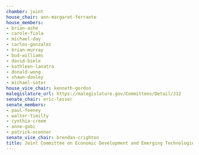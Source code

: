 ```yaml
---
chamber: joint
house_chair: ann-margaret-ferrante
house_members:
- brian-ashe
- carole-fiola
- michael-day
- carlos-gonzalez
- brian-murray
- bud-williams
- david-biele
- kathleen-lanatra
- donald-wong
- shawn-dooley
- michael-soter
house_vice_chair: kenneth-gordon
malegislature_url: https://malegislature.gov/Committees/Detail/J12
senate_chair: eric-lesser
senate_members:
- paul-feeney
- walter-timilty
- cynthia-creem
- anne-gobi
- patrick-oconnor
senate_vice_chair: brendan-crighton
title: Joint Committee on Economic Development and Emerging Technologies
---
```

